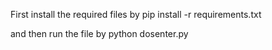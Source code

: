 
First install the required files by 
pip install -r requirements.txt

and then run the file by
python dosenter.py
